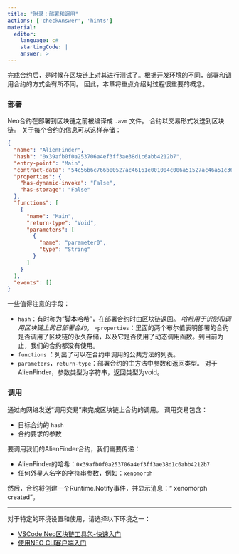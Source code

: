 ```yaml
---
title: "附录：部署和调用"
actions: ['checkAnswer', 'hints']
material: 
  editor:
    language: c#
    startingCode: |
    answer: > 
---
```


完成合约后，是时候在区块链上对其进行测试了。根据开发环境的不同，部署和调用合约的方式会有所不同。 因此，本章将重点介绍对过程很重要的概念。

### 部署

Neo合约在部署到区块链之前被编译成 `.avm` 文件。 合约以交易形式发送到区块链。 关于每个合约的信息可以这样存储：

```json
{
  "name": "AlienFinder",
  "hash": "0x39afb0f0a253706a4ef3ff3ae38d1c6abb4212b7",
  "entry-point": "Main",
  "contract-data": "54c56b6c766b00527ac46161e001004c006a51527ac46a51c361e001016e006a52527ac46152c5766a52c3007cc4766a00c3517cc46a53527ac452c576006a00c3c47651086372656174656421c46168040507921661616c756652c56b61616804a230d2106a00527ac46a00c3616804a1696268616804359b68de6a51527ac46203006a51c3616c756652c56b6c766b00527ac4616a00c30400e1f505976a51527ac46203006a51c3616c7566",
  "properties": {
    "has-dynamic-invoke": "False",
    "has-storage": "False"
  },
  "functions": [
    {
      "name": "Main",
      "return-type": "Void",
      "parameters": [
        {
          "name": "parameter0",
          "type": "String"
        }
      ]
    }
  ],
  "events": []
}
```

一些值得注意的字段：
- `hash`：有时称为“脚本哈希”，在部署合约时由区块链返回。 *哈希用于识别和调用区块链上的已部署合约*。
-`properties`：里面的两个布尔值表明部署的合约是否调用了区块链的永久存储，以及它是否使用了动态调用函数。到目前为止，我们的合约都没有使用。
-  `functions` ：列出了可以在合约中调用的公共方法的列表。
- `parameters`，`return-type`：部署合约的主方法中参数和返回类型。 对于AlienFinder，参数类型为字符串，返回类型为void。



### 调用

通过向网络发送“调用交易”来完成区块链上合约的调用。 调用交易包含：
- 目标合约的 `hash` 
- 合约要求的参数

要调用我们的AlienFinder合约，我们需要传递：
- AlienFinder的哈希：`0x39afb0f0a253706a4ef3ff3ae38d1c6abb4212b7`
- 任何外星人名字的字符串参数，例如：`xenomorph`

然后，合约将创建一个Runtime.Notify事件，并显示消息：“ xenomorph created”。

---

对于特定的环境设置和使用，请选择以下环境之一：
- [VSCode Neo区块链工具包-快速入门](https://github.com/neo-project/neo-blockchain-toolkit/blob/master/quickstart.md)
- [使用NEO CLI客户端入门](https://neo-ngd.github.io/NEO-Tutorial/en/9-smartContract/Development_privateChain.html)
